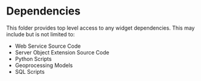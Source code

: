 # Dependencies #
This folder provides top level access to any widget dependencies. This may include but is not limited to:

- Web Service Source Code
- Server Object Extension Source Code
- Python Scripts
- Geoprocessing Models
- SQL Scripts

